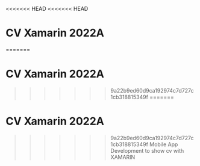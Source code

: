 <<<<<<< HEAD
<<<<<<< HEAD
# CV Xamarin 2022A
=======
# CV Xamarin 2022A
>>>>>>> 9a22b9ed60d9ca192974c7d727c1cb318815349f
=======
# CV Xamarin 2022A
>>>>>>> 9a22b9ed60d9ca192974c7d727c1cb318815349f
Mobile App Development to show cv with XAMARIN